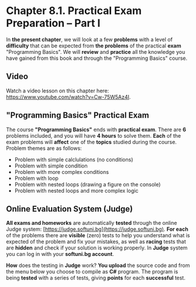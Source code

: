 # Chapter 8.1. Practical Exam Preparation – Part I

In **the present chapter**, we will look at a few **problems** with a level of **difficulty** that can be expected from **the problems** of the practical **exam** "Programming Basics". We will **review** and **practice** all the knowledge you have gained from this book and through the "Programming Basics" course.

## Video

<div class="video-player">
  Watch a video lesson on this chapter here: <a target="_blank"
  href="https://www.youtube.com/watch?v=Cw-75W5Az4I">
  https://www.youtube.com/watch?v=Cw-75W5Az4I</a>.
</div>

## "Programming Basics" Practical Exam

The course **"Programming Basics"** ends with **practical exam**. There are **6** problems included, and you will have **4 hours** to solve them. **Each** of the exam problems will **affect** one of the **topics** studied during the course. Problem themes are as follows:

- Problem with simple calclulations (no conditions)
- Problem with simple condition
- Problem with more complex conditions
- Problem with loop
- Problem with nested loops (drawing a figure on the console)
- Problem with nested loops and more complex logic

## Online Evaluation System (Judge)

**All exams and homeworks** are automatically **tested** through the online Judge system: [https://judge.softuni.bg](https://judge.softuni.bg). **For each** of the problems there are **visible** (zero) tests to help you understand what is expected of the problem and fix your mistakes, as well as **racing** tests that are **hidden** and check if your solution is working properly. In **Judge** system you can log in with your **softuni.bg account**.

**How** does the testing in **Judge** work? **You upload** the source code and from the menu below you choose to compile as **C#** program. The program is being **tested** with a series of tests, giving **points** for each **successful** test.
